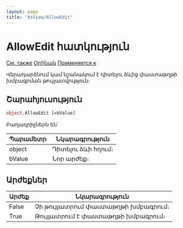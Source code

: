 ```yaml
---
layout: page
title: "AsView/AllowEdit"
---
```



# AllowEdit հատկություն

[См. также](../Asview.md) [Օրինակ](../../Examples/E_AsView.html) [Применяется к](../Asview.md)

Վերադարձնում կամ նշանակում է դիտելու ձևից փաստաթղթի խմբագրման թույլատվություն։

## Շարահյուսություն

``` vb
object.AllowEdit [=bValue] 
```

Բաղադրիչներն են՝


| Պարամետր | Նկարագրություն |
|--|--|
| object | Դիտելու ձևի հղում։ |
| bValue | Նոր արժեք։ |


## Արժեքներ


| Արժեք | Նկարագրություն |
|--|--|
| False | Չի թույլատրում փաստաթղթի խմբագրում։ |
| True | Թույլատրում է փաստաթղթի խմբագրում։ |

